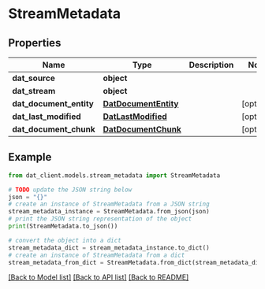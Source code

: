 # StreamMetadata


## Properties

Name | Type | Description | Notes
------------ | ------------- | ------------- | -------------
**dat_source** | **object** |  | 
**dat_stream** | **object** |  | 
**dat_document_entity** | [**DatDocumentEntity**](DatDocumentEntity.md) |  | [optional] 
**dat_last_modified** | [**DatLastModified**](DatLastModified.md) |  | [optional] 
**dat_document_chunk** | [**DatDocumentChunk**](DatDocumentChunk.md) |  | [optional] 

## Example

```python
from dat_client.models.stream_metadata import StreamMetadata

# TODO update the JSON string below
json = "{}"
# create an instance of StreamMetadata from a JSON string
stream_metadata_instance = StreamMetadata.from_json(json)
# print the JSON string representation of the object
print(StreamMetadata.to_json())

# convert the object into a dict
stream_metadata_dict = stream_metadata_instance.to_dict()
# create an instance of StreamMetadata from a dict
stream_metadata_from_dict = StreamMetadata.from_dict(stream_metadata_dict)
```
[[Back to Model list]](../README.md#documentation-for-models) [[Back to API list]](../README.md#documentation-for-api-endpoints) [[Back to README]](../README.md)


